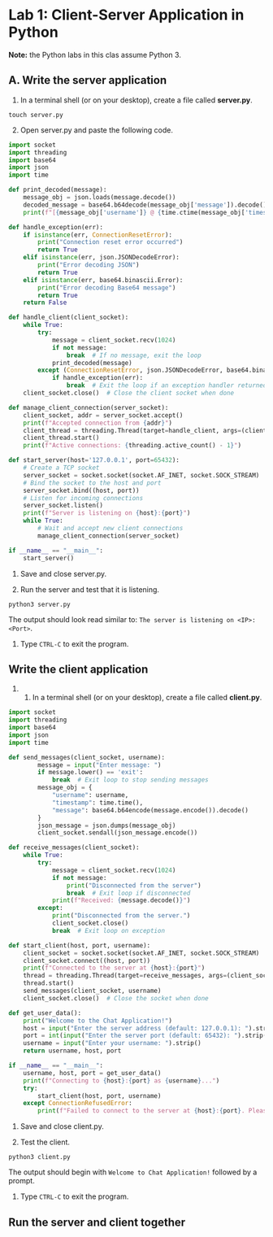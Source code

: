 # Lab 1: Client-Server Application in Python

**Note:** the Python labs in this clas assume Python 3. 

## A. Write the server application

1. In a terminal shell (or on your desktop), create a file called **server.py**.

```
touch server.py
```

2. Open server.py and paste the following code.

```python
import socket
import threading
import base64
import json
import time

def print_decoded(message):
    message_obj = json.loads(message.decode())
    decoded_message = base64.b64decode(message_obj['message']).decode()
    print(f"[{message_obj['username']} @ {time.ctime(message_obj['timestamp'])}]: {decoded_message}")

def handle_exception(err):
    if isinstance(err, ConnectionResetError):
        print("Connection reset error occurred")
        return True
    elif isinstance(err, json.JSONDecodeError):
        print("Error decoding JSON")
        return True
    elif isinstance(err, base64.binascii.Error):
        print("Error decoding Base64 message")
        return True
    return False

def handle_client(client_socket):
    while True:
        try:
            message = client_socket.recv(1024)
            if not message:
                break  # If no message, exit the loop
            print_decoded(message)
        except (ConnectionResetError, json.JSONDecodeError, base64.binascii.Error) as err:
            if handle_exception(err):
                break  # Exit the loop if an exception handler returned True
    client_socket.close()  # Close the client socket when done

def manage_client_connection(server_socket):
    client_socket, addr = server_socket.accept()
    print(f"Accepted connection from {addr}")
    client_thread = threading.Thread(target=handle_client, args=(client_socket,))
    client_thread.start()
    print(f"Active connections: {threading.active_count() - 1}")

def start_server(host='127.0.0.1', port=65432):
    # Create a TCP socket
    server_socket = socket.socket(socket.AF_INET, socket.SOCK_STREAM)
    # Bind the socket to the host and port
    server_socket.bind((host, port))
    # Listen for incoming connections
    server_socket.listen()
    print(f"Server is listening on {host}:{port}")
    while True:
        # Wait and accept new client connections
        manage_client_connection(server_socket)

if __name__ == "__main__":
    start_server()
```

1. Save and close server.py.

1. Run the server and test that it is listening.

```
python3 server.py
```

The output should look read similar to: `The server is listening on <IP>:<Port>`.

1. Type `CTRL-C` to exit the program.

## Write the client application

1. 1. In a terminal shell (or on your desktop), create a file called **client.py**.

```python
import socket
import threading
import base64
import json
import time

def send_messages(client_socket, username):
        message = input("Enter message: ")
        if message.lower() == 'exit':
            break  # Exit loop to stop sending messages
        message_obj = {
            "username": username,
            "timestamp": time.time(),
            "message": base64.b64encode(message.encode()).decode()
        }
        json_message = json.dumps(message_obj)
        client_socket.sendall(json_message.encode())

def receive_messages(client_socket):
    while True:
        try:
            message = client_socket.recv(1024)
            if not message:
                print("Disconnected from the server")
                break  # Exit loop if disconnected
            print(f"Received: {message.decode()}")
        except:
            print("Disconnected from the server.")
            client_socket.close()
            break  # Exit loop on exception

def start_client(host, port, username):
    client_socket = socket.socket(socket.AF_INET, socket.SOCK_STREAM)
    client_socket.connect((host, port))
    print(f"Connected to the server at {host}:{port}")
    thread = threading.Thread(target=receive_messages, args=(client_socket,))
    thread.start()
    send_messages(client_socket, username)
    client_socket.close()  # Close the socket when done

def get_user_data():
    print("Welcome to the Chat Application!")
    host = input("Enter the server address (default: 127.0.0.1): ").strip() or "127.0.0.1"
    port = int(input("Enter the server port (default: 65432): ").strip() or 65432)
    username = input("Enter your username: ").strip()
    return username, host, port

if __name__ == "__main__":
    username, host, port = get_user_data()
    print(f"Connecting to {host}:{port} as {username}...")
    try:
        start_client(host, port, username)
    except ConnectionRefusedError:
        print(f"Failed to connect to the server at {host}:{port}. Please check the server status and try again.")
```

1. Save and close client.py.

1. Test the client.

```
python3 client.py
```

The output should begin with `Welcome to Chat Application!` followed by a prompt.

1. Type `CTRL-C` to exit the program.

## Run the server and client together
